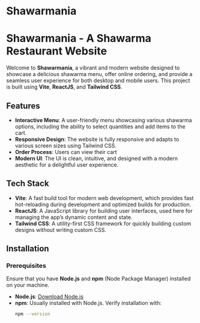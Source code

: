 # Shawarmania

# Shawarmania - A Shawarma Restaurant Website

Welcome to **Shawarmania**, a vibrant and modern website designed to showcase a delicious shawarma menu, offer online ordering, and provide a seamless user experience for both desktop and mobile users. This project is built using **Vite**, **ReactJS**, and **Tailwind CSS**.

## Features

- **Interactive Menu**: A user-friendly menu showcasing various shawarma options, including the ability to select quantities and add items to the cart.
- **Responsive Design**: The website is fully responsive and adapts to various screen sizes using Tailwind CSS.
- **Order Process**: Users can view their cart
- **Modern UI**: The UI is clean, intuitive, and designed with a modern aesthetic for a delightful user experience.

## Tech Stack

- **Vite**: A fast build tool for modern web development, which provides fast hot-reloading during development and optimized builds for production.
- **ReactJS**: A JavaScript library for building user interfaces, used here for managing the app’s dynamic content and state.
- **Tailwind CSS**: A utility-first CSS framework for quickly building custom designs without writing custom CSS.

## Installation

### Prerequisites
Ensure that you have **Node.js** and **npm** (Node Package Manager) installed on your machine.

- **Node.js**: [Download Node.js](https://nodejs.org/)
- **npm**: Usually installed with Node.js. Verify installation with:
  ```bash
  npm --version

